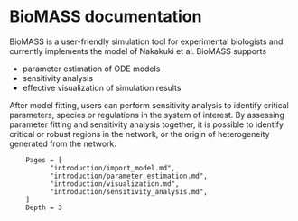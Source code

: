 # BioMASS documentation

BioMASS is a user-friendly simulation tool for experimental biologists and currently implements the model of Nakakuki et al. 
BioMASS supports

- parameter estimation of ODE models
- sensitivity analysis
- effective visualization of simulation results

After model fitting, users can perform sensitivity analysis to identify critical parameters, species or regulations in the system of interest. 
By assessing parameter fitting and sensitivity analysis together, it is possible to identify critical or robust regions in the network, or the origin of heterogeneity generated from the network.

```@contents
    Pages = [
          "introduction/import_model.md",
          "introduction/parameter_estimation.md",
          "introduction/visualization.md",
          "introduction/sensitivity_analysis.md",
    ]
    Depth = 3
```